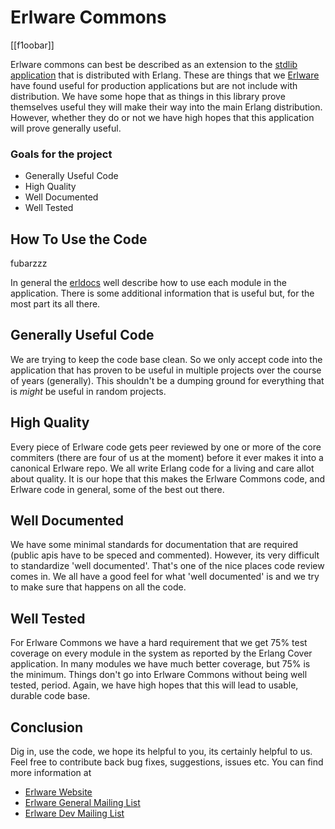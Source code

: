 Erlware Commons
===============
[[f1oobar]]

Erlware commons can best be described as an extension to the
[stdlib application](http://www.erlang.org/doc/apps/stdlib/index.html)
that is distributed with Erlang. These are things that we
[Erlware](http://www.erlware.org) have found useful for production
applications but are not include with distribution. We have some hope
that as things in this library prove themselves useful they will make
their way into the main Erlang distribution. However, whether they do
or not we have high hopes that this application will prove generally
useful.

### Goals for the project

* Generally Useful Code
* High Quality
* Well Documented
* Well Tested

How To Use the Code
-------------------
fubarzzz


In general the [erldocs](http://erlware.github.com/erlware_commons)
well describe how to use each module in the application. There is some
additional information that is useful but, for the most part its all
there.

Generally Useful Code
---------------------

We are trying to keep the code base clean. So we only accept code into
the application that has proven to be useful in multiple projects over
the course of years (generally). This shouldn't be a dumping ground
for everything that is *might* be useful in random projects.

High Quality
------------

Every piece of Erlware code gets peer reviewed by one or more of the
core commiters (there are four of us at the moment) before it ever
makes it into a canonical Erlware repo. We all write Erlang code for a
living and care allot about quality. It is our hope that this makes the
Erlware Commons code, and Erlware code in general, some of the best
out there.

Well Documented
---------------

We have some minimal standards for documentation that are required
(public apis have to be speced and commented). However, its very
difficult to standardize 'well documented'. That's one of the nice
places code review comes in. We all have a good feel for what 'well
documented' is and we try to make sure that happens on all the code.

Well Tested
-----------

For Erlware Commons we have a hard requirement that we get 75% test
coverage on every module in the system as reported by the Erlang Cover
application. In many modules we have much better coverage, but 75% is
the minimum. Things don't go into Erlware Commons without being well
tested, period. Again, we have high hopes that this will lead to
usable, durable code base.

Conclusion
----------

Dig in, use the code, we hope its helpful to you, its certainly
helpful to us. Feel free to contribute back bug fixes, suggestions,
issues etc. You can find more information at

* [Erlware Website](http://www.erlware.org)
* [Erlware General Mailing List](http://groups.google.com/group/erlware-questions)
* [Erlware Dev Mailing List](http://groups.google.com/group/erlware-dev)

<!--  LocalWords:  apis
 -->
